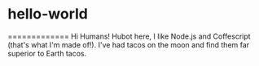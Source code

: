 # hello-world
=============
Hi Humans!
Hubot here, I like Node.js and Coffescript (that's what I'm made of!).
I've had tacos on the moon and find them far superior to Earth tacos.
